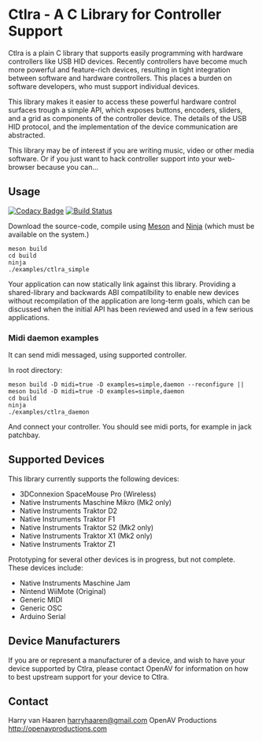 # Ctlra - A C Library for Controller Support

Ctlra is a plain C library that supports easily programming with
hardware controllers like USB HID devices. Recently controllers have
become much more powerful and feature-rich devices, resulting in tight
integration between software and hardware controllers. This places a
burden on software developers, who must support individual devices.

This library makes it easier to access these powerful hardware control
surfaces trough a simple API, which exposes buttons, encoders, sliders,
and a grid as components of the controller device. The details of the
USB HID protocol, and the implementation of the device communication are
abstracted.

This library may be of interest if you are writing music, video or other
media software. Or if you just want to hack controller support into your
web-browser because you can...

## Usage

[![Codacy Badge](https://api.codacy.com/project/badge/Grade/676339a2937046f28fdcd5697c1259c1)](https://www.codacy.com/app/harryhaaren/openAV-Ctlra?utm_source=github.com&utm_medium=referral&utm_content=openAVproductions/openAV-Ctlra&utm_campaign=badger)
[![Build Status](https://travis-ci.org/openAVproductions/openAV-Ctlra.svg?branch=master)](https://travis-ci.org/openAVproductions/openAV-Ctlra)

Download the source-code, compile using [Meson](http://mesonbuild.com/) and [Ninja](https://ninja-build.org/)
(which must be available on the system.)
```
meson build
cd build
ninja
./examples/ctlra_simple
```

Your application can now statically link against this library. Providing
a shared-library and backwards ABI compatilbility to enable new devices
without recompilation of the application are long-term goals, which can be
discussed when the initial API has been reviewed and used in a few serious
applications.

### Midi daemon examples

It can send midi messaged, using supported controller.

In root directory:

```
meson build -D midi=true -D examples=simple,daemon --reconfigure || meson build -D midi=true -D examples=simple,daemon
cd build
ninja
./examples/ctlra_daemon
```

And connect your controller. You should see midi ports, for example in jack patchbay.

## Supported Devices

This library currently supports the following devices:

- 3DConnexion SpaceMouse Pro (Wireless)
- Native Instruments Maschine Mikro (Mk2 only)
- Native Instruments Traktor D2
- Native Instruments Traktor F1
- Native Instruments Traktor S2 (Mk2 only)
- Native Instruments Traktor X1 (Mk2 only)
- Native Instruments Traktor Z1

Prototyping for several other devices is in progress, but not complete.
These devices include:

- Native Instruments Maschine Jam
- Nintend WiiMote (Original)
- Generic MIDI
- Generic OSC
- Arduino Serial

## Device Manufacturers

If you are or represent a manufacturer of a device, and wish to have your
device supported by Ctlra, please contact OpenAV for information on how to
best upstream support for your device to Ctlra.

## Contact

Harry van Haaren <harryhaaren@gmail.com>
OpenAV Productions http://openavproductions.com

